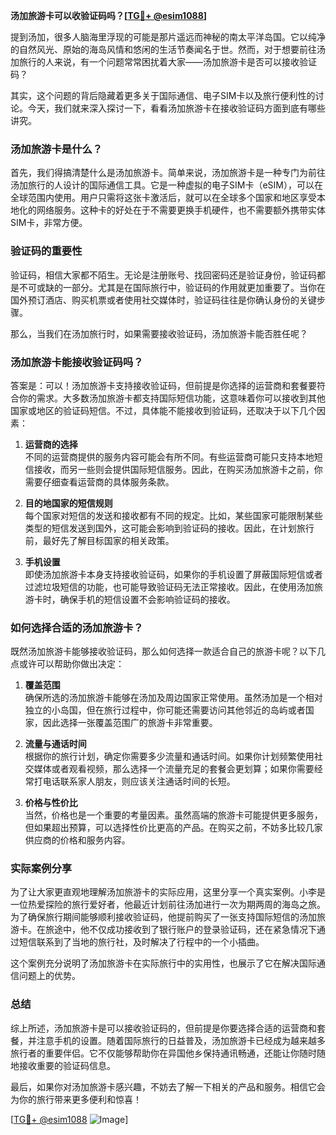 **汤加旅游卡可以收验证码吗？[[TG💪+ @esim1088](https://t.me/s/esim1088)]**

提到汤加，很多人脑海里浮现的可能是那片遥远而神秘的南太平洋岛国。它以纯净的自然风光、原始的海岛风情和悠闲的生活节奏闻名于世。然而，对于想要前往汤加旅行的人来说，有一个问题常常困扰着大家——汤加旅游卡是否可以接收验证码？

其实，这个问题的背后隐藏着更多关于国际通信、电子SIM卡以及旅行便利性的讨论。今天，我们就来深入探讨一下，看看汤加旅游卡在接收验证码方面到底有哪些讲究。

### 汤加旅游卡是什么？

首先，我们得搞清楚什么是汤加旅游卡。简单来说，汤加旅游卡是一种专门为前往汤加旅行的人设计的国际通信工具。它是一种虚拟的电子SIM卡（eSIM），可以在全球范围内使用。用户只需将这张卡激活后，就可以在全球多个国家和地区享受本地化的网络服务。这种卡的好处在于不需要更换手机硬件，也不需要额外携带实体SIM卡，非常方便。

### 验证码的重要性

验证码，相信大家都不陌生。无论是注册账号、找回密码还是验证身份，验证码都是不可或缺的一部分。尤其是在国际旅行中，验证码的作用就更加重要了。当你在国外预订酒店、购买机票或者使用社交媒体时，验证码往往是你确认身份的关键步骤。

那么，当我们在汤加旅行时，如果需要接收验证码，汤加旅游卡能否胜任呢？

### 汤加旅游卡能接收验证码吗？

答案是：可以！汤加旅游卡支持接收验证码，但前提是你选择的运营商和套餐要符合你的需求。大多数汤加旅游卡都支持国际短信功能，这意味着你可以接收到其他国家或地区的验证码短信。不过，具体能不能接收到验证码，还取决于以下几个因素：

1. **运营商的选择**  
   不同的运营商提供的服务内容可能会有所不同。有些运营商可能只支持本地短信接收，而另一些则会提供国际短信服务。因此，在购买汤加旅游卡之前，你需要仔细查看运营商的具体服务条款。

2. **目的地国家的短信规则**  
   每个国家对短信的发送和接收都有不同的规定。比如，某些国家可能限制某些类型的短信发送到国外，这可能会影响到验证码的接收。因此，在计划旅行前，最好先了解目标国家的相关政策。

3. **手机设置**  
   即使汤加旅游卡本身支持接收验证码，如果你的手机设置了屏蔽国际短信或者过滤垃圾短信的功能，也可能导致验证码无法正常接收。因此，在使用汤加旅游卡时，确保手机的短信设置不会影响验证码的接收。

### 如何选择合适的汤加旅游卡？

既然汤加旅游卡能够接收验证码，那么如何选择一款适合自己的旅游卡呢？以下几点或许可以帮助你做出决定：

1. **覆盖范围**  
   确保所选的汤加旅游卡能够在汤加及周边国家正常使用。虽然汤加是一个相对独立的小岛国，但在旅行过程中，你可能还需要访问其他邻近的岛屿或者国家，因此选择一张覆盖范围广的旅游卡非常重要。

2. **流量与通话时间**  
   根据你的旅行计划，确定你需要多少流量和通话时间。如果你计划频繁使用社交媒体或者观看视频，那么选择一个流量充足的套餐会更划算；如果你需要经常打电话联系家人朋友，则应该关注通话时间的长短。

3. **价格与性价比**  
   当然，价格也是一个重要的考量因素。虽然高端的旅游卡可能提供更多服务，但如果超出预算，可以选择性价比更高的产品。在购买之前，不妨多比较几家供应商的价格和服务内容。

### 实际案例分享

为了让大家更直观地理解汤加旅游卡的实际应用，这里分享一个真实案例。小李是一位热爱探险的旅行爱好者，他最近计划前往汤加进行一次为期两周的海岛之旅。为了确保旅行期间能够顺利接收验证码，他提前购买了一张支持国际短信的汤加旅游卡。在旅途中，他不仅成功接收到了银行账户的登录验证码，还在紧急情况下通过短信联系到了当地的旅行社，及时解决了行程中的一个小插曲。

这个案例充分说明了汤加旅游卡在实际旅行中的实用性，也展示了它在解决国际通信问题上的优势。

### 总结

综上所述，汤加旅游卡是可以接收验证码的，但前提是你要选择合适的运营商和套餐，并注意手机的设置。随着国际旅行的日益普及，汤加旅游卡已经成为越来越多旅行者的重要伴侣。它不仅能够帮助你在异国他乡保持通讯畅通，还能让你随时随地接收重要的验证码信息。

最后，如果你对汤加旅游卡感兴趣，不妨去了解一下相关的产品和服务。相信它会为你的旅行带来更多便利和惊喜！

[[TG💪+ @esim1088](https://t.me/s/esim1088) ![Image](https://i.postimg.cc/4NQfJmqS/Snipaste-2025-05-13-00-14-12.png)]